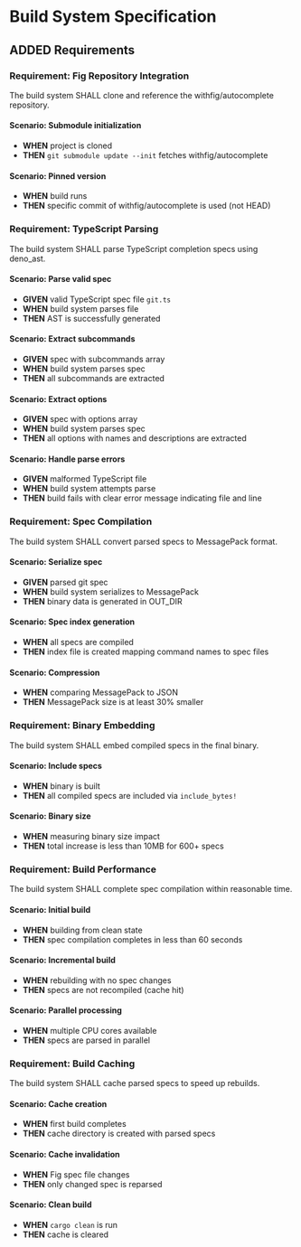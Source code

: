 # Build System Specification

## ADDED Requirements

### Requirement: Fig Repository Integration

The build system SHALL clone and reference the withfig/autocomplete repository.

#### Scenario: Submodule initialization

- **WHEN** project is cloned
- **THEN** `git submodule update --init` fetches withfig/autocomplete

#### Scenario: Pinned version

- **WHEN** build runs
- **THEN** specific commit of withfig/autocomplete is used (not HEAD)

### Requirement: TypeScript Parsing

The build system SHALL parse TypeScript completion specs using deno_ast.

#### Scenario: Parse valid spec

- **GIVEN** valid TypeScript spec file `git.ts`
- **WHEN** build system parses file
- **THEN** AST is successfully generated

#### Scenario: Extract subcommands

- **GIVEN** spec with subcommands array
- **WHEN** build system parses spec
- **THEN** all subcommands are extracted

#### Scenario: Extract options

- **GIVEN** spec with options array
- **WHEN** build system parses spec
- **THEN** all options with names and descriptions are extracted

#### Scenario: Handle parse errors

- **GIVEN** malformed TypeScript file
- **WHEN** build system attempts parse
- **THEN** build fails with clear error message indicating file and line

### Requirement: Spec Compilation

The build system SHALL convert parsed specs to MessagePack format.

#### Scenario: Serialize spec

- **GIVEN** parsed git spec
- **WHEN** build system serializes to MessagePack
- **THEN** binary data is generated in OUT_DIR

#### Scenario: Spec index generation

- **WHEN** all specs are compiled
- **THEN** index file is created mapping command names to spec files

#### Scenario: Compression

- **WHEN** comparing MessagePack to JSON
- **THEN** MessagePack size is at least 30% smaller

### Requirement: Binary Embedding

The build system SHALL embed compiled specs in the final binary.

#### Scenario: Include specs

- **WHEN** binary is built
- **THEN** all compiled specs are included via `include_bytes!`

#### Scenario: Binary size

- **WHEN** measuring binary size impact
- **THEN** total increase is less than 10MB for 600+ specs

### Requirement: Build Performance

The build system SHALL complete spec compilation within reasonable time.

#### Scenario: Initial build

- **WHEN** building from clean state
- **THEN** spec compilation completes in less than 60 seconds

#### Scenario: Incremental build

- **WHEN** rebuilding with no spec changes
- **THEN** specs are not recompiled (cache hit)

#### Scenario: Parallel processing

- **WHEN** multiple CPU cores available
- **THEN** specs are parsed in parallel

### Requirement: Build Caching

The build system SHALL cache parsed specs to speed up rebuilds.

#### Scenario: Cache creation

- **WHEN** first build completes
- **THEN** cache directory is created with parsed specs

#### Scenario: Cache invalidation

- **WHEN** Fig spec file changes
- **THEN** only changed spec is reparsed

#### Scenario: Clean build

- **WHEN** `cargo clean` is run
- **THEN** cache is cleared
